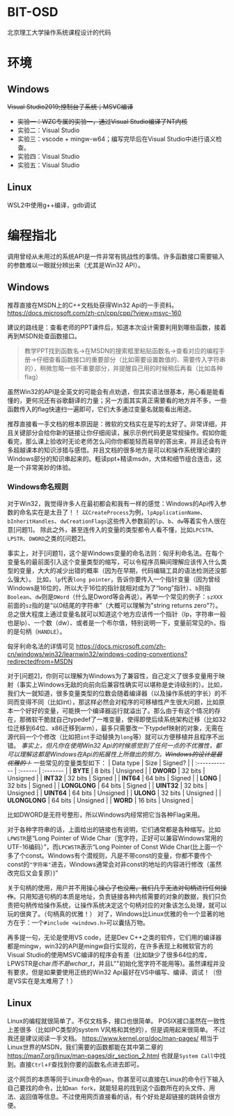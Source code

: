 # BIT-OSD
北京理工大学操作系统课程设计的代码

# 环境
## Windows
~~Visual Studio2019;控制台子系统；MSVC编译~~
* ~~实验一：WZC专属的实验一，通过Visual Studio编译了NT内核~~
* 实验二：Visual Studio
* 实验三：vscode + mingw-w64；编写完毕后在Visual Studio中进行语义检查。
* 实验四：Visual Studio
* 实验五：Visual Studio


## Linux
WSL2中使用g++编译，gdb调试

# 编程指北
调用曾经从未用过的系统API是一件非常有挑战性的事情。许多函数接口需要输入的参数难以一眼就分辨出来（尤其是Win32 API）。
## Windows
推荐直接在MSDN上的C++文档处获得Win32 Api的一手资料。https://docs.microsoft.com/zh-cn/cpp/cpp/?view=msvc-160

建议的路线是：查看老师的PPT课件后，知道本次设计需要利用到哪些函数，接着再到MSDN处查函数接口。

> 教学PPT找到函数名->在MSDN的搜索框里粘贴函数名->查看对应的编程手册->仔细查看函数接口的重要部分（比如需要设置数值的、需要传入字符串的），稍微忽略一些不重要部分，并提醒自己用的时候稍后再看（比如各种flag）

虽然Win32的API是全英文的可能会有点劝退，但其实语法很基本，用心看是能看懂的，更何况还有谷歌翻译的力量；另一方面其实真正需要看的地方并不多，一些函数传入的flag快速扫一遍即可，它们大多通过变量名就能看出用途。

推荐直接看一手文档的根本原因是：微软的文档实在是写的太好了。非常详细，并且关键部分会给你新的链接让你仔细阅读，展示示例代码更是常规操作。假如你能看完，那么课上验收时无论老师怎么问你你都能轻而易举的答出来，并且还会有许多超越课本的知识涉猎与感悟。并且文档的很多地方是可以和操作系统理论课的Windows部分的知识串起来的。粗读ppt+精读msdn，大体和细节组合连击，这是一个非常美妙的体验。

### Windows命名规则
对于Win32，我觉得许多人在最初都会和我有一样的感觉：Windows的Api传入参数的命名实在是太丑了！！
以`CreateProcess`为例，`lpApplicationName`、`bInheritHandles`、`dwCreationFlags`这些传入参数前的`lp`、`b`、`dw`等着实令人很在意[问题1]。
除此之外，甚至连传入的变量的类型都令人看不懂，比如`LPCSTR`、`LPSTR`、`DWORD`之类的[问题2]。

事实上，对于[问题1]，这个是Windows变量的命名法则：匈牙利命名法。在每个变量名的最前面引入这个变量类型的缩写，可以令程序员瞬间理解应该传入什么类型的变量，大大的减少出错的概率（因为在早期，代码编辑工具的语法检测还没那么强大）。
比如，`lp`代表`long pointer`，告诉你要传入一个指针变量（因为曾经Windows是16位的，所以大于16位的指针就相对成为了“long”指针）、`b`则指`Boolean`、`dw`则是`DWord`（什么是Dword等会再说）。再举一个常见的例子：`szXXX`前面的`sz`指的是“以0结尾的字符串”（大概可以理解为"string returns zero"?）。
总之很大程度上通过变量名就可以知道这个地方应该传一个指针（lp，字符串一般也是lp）、一个数（dw）、或者是一个布尔值，特别说明一下，变量前常见的`h`，指的是句柄（`HANDLE`）。

匈牙利命名法的详情可见 https://docs.microsoft.com/zh-cn/windows/win32/learnwin32/windows-coding-conventions?redirectedfrom=MSDN

对于[问题2]，你则可以理解为Windows为了兼容性，自己定义了很多变量用于映射（事实上Windows无敌的向前向后兼容性确实可以堪称是史诗级别的）。比如，我们大一就知道，很多变量类型的位数会随着编译器（以及操作系统的字长）的不同而变得不同（比如int），那这样必然会对程序的可移植性产生很大问题，比如原本一个好好的变量，可能换一个编译器运行就溢出了。那么由于有这个情况的存在，那微软干脆就自己typedef了一堆变量，使得即使后续系统架构迁移（比如32位迁移到64位、x86迁移到arm），最多只需要改一下typdef映射的对象，无需在源代码一个个修改（比如把`int`手动替换为`long`等）就可以方便移植并且程序不出错。
*事实上，但凡你在使用Win32 Api的时候感觉到了任何一点的不优雅性，都可以理解这都是Windows在Api的拓展性上所做出的努力。~~Windows的设计是最优雅的！~~*
一些常见的变量类型如下：
| Data type     | Size    | Signed?  |
| :------------ | :------ | :------- |
| **BYTE**      | 8 bits  | Unsigned |
| **DWORD**     | 32 bits | Unsigned |
| **INT32**     | 32 bits | Signed   |
| **INT64**     | 64 bits | Signed   |
| **LONG**      | 32 bits | Signed   |
| **LONGLONG**  | 64 bits | Signed   |
| **UINT32**    | 32 bits | Unsigned |
| **UINT64**    | 64 bits | Unsigned |
| **ULONG**     | 32 bits | Unsigned |
| **ULONGLONG** | 64 bits | Unsigned |
| **WORD**      | 16 bits | Unsigned |

比如DWORD是无符号整形，所以Windows内经常把它当各种Flag来用。

对于各种字符串的话，上面给出的链接也有说明，它们通常都是各种缩写。比如`LPWSTR`是“Long Pointer of Wide Char（宽字符，正好可以兼容Windows常用的UTF-16编码）”，而`LPCWSTR`表示“Long Pointer of Const Wide Char(比上面一个多了个const。Windows有个潜规则，凡是不带const的变量，你都不要传个const的`"字符串"`进去，Windows通常会对非const的地址的内容进行修改（虽然改完后又会复原）)”

关于句柄的使用，用户并不用操心~~操心了也没用，我们几乎无法对句柄进行任何操作~~。只用知道句柄的本质是地址，负责链接各种内核需要的对象的数据，我们只负责把句柄传给操作系统，让操作系统决定这个句柄对应的对象该怎么处理，就可以玩的很爽了。（句柄真的优雅！）
对了，Windows比Linux优雅的令一个显著的地方在于：一个`#include <windows.h>`可以囊括万物。

再多提一句，无论是使用VS code，还是Dev C++之类的软件，它们用的编译器都是mingw，win32的API是mingw自行实现的，在许多表现上和微软官方的Visual Studio的使用MSVC编译的程序会有差（比如缺少了很多64位的库，LPWSTR是char*而不是wchar_t*，并且L""初始化宽字符不能用等)。虽然课程并没有要求，但是如果要使用正统的Win32 Api最好在VS中编写、编译、调试！（但是VS实在是太难用了！）

## Linux
Linux的编程就很简单了。不仅文档多，接口也很简单。
POSIX接口虽然在一致性上差很多（比如IPC类型的system V风格和其他的），但是调用起来很简单。
不过我还是建议阅读一手文档。
https://www.kernel.org/doc/man-pages/ 相当于Linux世界的MSDN，我们需要的函数都能在其中第二章的 https://man7.org/linux/man-pages/dir_section_2.html 也就是`System Call`中找到。直接`Ctrl`+`F`查找到你要的函数名点进去即可。

这个网页的本质等同于Linux命令的`man`，你甚至可以直接在Linux的命令行下输入自己要找的命令，比如`man fork`，就能轻易的找到这个函数所在的头文件、用法、返回值等信息。不过使用网页直接看的话，有个好处是超链接的跳转会很方便。
